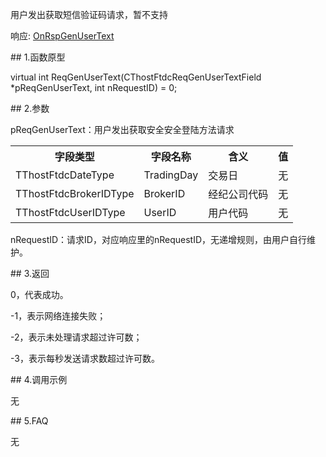 <p>用户发出获取短信验证码请求，暂不支持</p>
<p>响应: <a href="../../CTHOSTFTDCTRADERAPI/ONRSPGENUSERTEXT/">OnRspGenUserText</a></p>
<span class="anchor" id="85ab7ed6-00f9-4378-8070-a9fe966c8bba"></span>
## 1.函数原型
<p>virtual int ReqGenUserText(CThostFtdcReqGenUserTextField *pReqGenUserText, int nRequestID) = 0;</p>
<span class="anchor" id="f99f60dd-9bbe-4706-a445-533bdd6c5ff4"></span>
## 2.参数
<p>pReqGenUserText：用户发出获取安全安全登陆方法请求</p>
<table><tr><th style="TEXT-ALIGN: center;">字段类型</th><th style="TEXT-ALIGN: center;">字段名称</th><th style="TEXT-ALIGN: center;">含义</th><th style="TEXT-ALIGN: center;">值</th></tr><tr><td style="TEXT-ALIGN: left;">TThostFtdcDateType</td>
<td style="TEXT-ALIGN: left;">TradingDay</td>
<td style="TEXT-ALIGN: left;">交易日</td>
<td style="TEXT-ALIGN: left;">无</td>
</tr>
<tr><td style="TEXT-ALIGN: left;">TThostFtdcBrokerIDType</td>
<td style="TEXT-ALIGN: left;">BrokerID</td>
<td style="TEXT-ALIGN: left;">经纪公司代码</td>
<td style="TEXT-ALIGN: left;">无</td>
</tr>
<tr><td style="TEXT-ALIGN: left;">TThostFtdcUserIDType</td>
<td style="TEXT-ALIGN: left;">UserID</td>
<td style="TEXT-ALIGN: left;">用户代码</td>
<td style="TEXT-ALIGN: left;">无</td>
</tr>
</table>
<p>nRequestID：请求ID，对应响应里的nRequestID，无递增规则，由用户自行维护。</p>
<span class="anchor" id="6a088ee8-d02b-4140-8f81-eeffd933be88"></span>
## 3.返回
<p>0，代表成功。</p>
<p>-1，表示网络连接失败；</p>
<p>-2，表示未处理请求超过许可数；</p>
<p>-3，表示每秒发送请求数超过许可数。</p>
<span class="anchor" id="04c9fd2c-a8e2-457b-a580-54a5aeca9ea1"></span>
## 4.调用示例
<p>无</p>
<span class="anchor" id="5df6f7b4-9657-44c5-8a32-434e0aa26f27"></span>
## 5.FAQ
<p>无</p>

